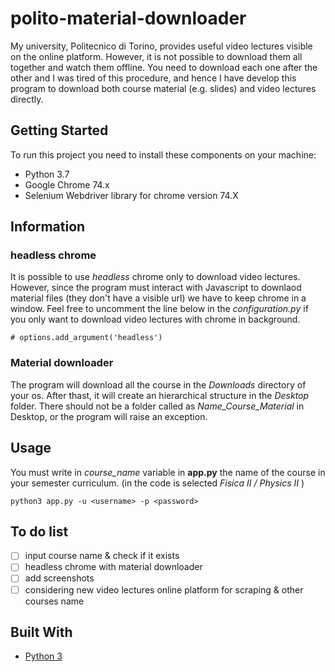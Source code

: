 # polito-material-downloader

My university, Politecnico di Torino, provides useful video lectures visible on the online platform. However, it is not possible to download them all together and watch them offline. You need to download each one after the other and I was tired of this procedure, and hence I have develop this program to download both course material (e.g. slides) and video lectures directly.

## Getting Started
To run this project you need to install these components on your machine:
* Python 3.7
* Google Chrome 74.x
* Selenium Webdriver library for chrome version 74.X

## Information
### headless chrome
It is possible to use _headless_ chrome only to download video lectures. However, since the program must interact with Javascript to downlaod material files (they don't have a visible url) we have to keep chrome in a window.
Feel free to uncomment the line below in the _configuration.py_ if you only  want to download video lectures with chrome in background.
```
# options.add_argument('headless') 
```
### Material downloader
The program will download all the course in the _Downloads_ directory of your os. After thast, it will create an hierarchical structure in the _Desktop_ folder. There should not be a folder called as _Name_Course_Material_ in Desktop, or the program will raise an exception.

## Usage
You must write in _course_name_ variable in **app.py** the name of the course in your semester curriculum. (in the code is selected _Fisica II / Physics II_ )
```
python3 app.py -u <username> -p <password>
```
## To do list
- [ ] input course name & check if it exists
- [ ] headless chrome with material downloader 
- [ ] add screenshots
- [ ] considering new video lectures online platform for scraping & other courses name 

## Built With
* [Python 3](https://docs.python.org/3/)
